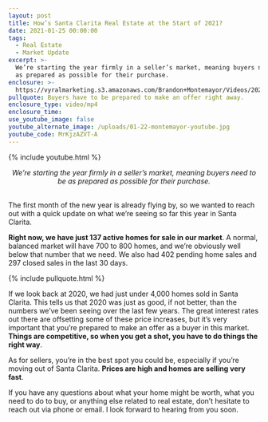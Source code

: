 ```yaml
---
layout: post
title: How’s Santa Clarita Real Estate at the Start of 2021?
date: 2021-01-25 00:00:00
tags:
  - Real Estate
  - Market Update
excerpt: >-
  We’re starting the year firmly in a seller’s market, meaning buyers need to be
  as prepared as possible for their purchase.
enclosure: >-
  https://vyralmarketing.s3.amazonaws.com/Brandon+Montemayor/Videos/2021/How%E2%80%99s+Santa+Clarita+Real+Estate+at+the+Start+of+2021_.mp4
pullquote: Buyers have to be prepared to make an offer right away.
enclosure_type: video/mp4
enclosure_time:
use_youtube_image: false
youtube_alternate_image: /uploads/01-22-montemayor-youtube.jpg
youtube_code: MrKjzAZVT-A
---
```


{% include youtube.html %}

<center><em>We&rsquo;re starting the year firmly in a seller&rsquo;s market, meaning buyers need to be as prepared as possible for their purchase.</em></center>

<br>The first month of the new year is already flying by, so we wanted to reach out with a quick update on what we’re seeing so far this year in Santa Clarita.

**Right now, we have just 137 active homes for sale in our market**. A normal, balanced market will have 700 to 800 homes, and we’re obviously well below that number that we need. We also had 402 pending home sales and 297 closed sales in the last 30 days.

{% include pullquote.html %}

If we look back at 2020, we had just under 4,000 homes sold in Santa Clarita. This tells us that 2020 was just as good, if not better, than the numbers we’ve been seeing over the last few years. The great interest rates out there are offsetting some of these price increases, but it’s very important that you’re prepared to make an offer as a buyer in this market. **Things are competitive, so when you get a shot, you have to do things the right way**.

As for sellers, you’re in the best spot you could be, especially if you’re moving out of Santa Clarita. **Prices are high and homes are selling very fast**.

If you have any questions about what your home might be worth, what you need to do to buy, or anything else related to real estate, don’t hesitate to reach out via phone or email. I look forward to hearing from you soon.
